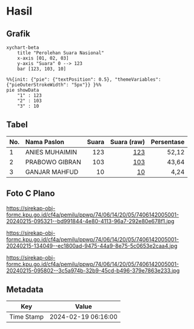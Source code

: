 # Hasil

## Grafik

```mermaid
xychart-beta
    title "Perolehan Suara Nasional"
    x-axis [01, 02, 03]
    y-axis "Suara" 0 --> 123
    bar [123, 103, 10]
```

```mermaid
%%{init: {"pie": {"textPosition": 0.5}, "themeVariables": {"pieOuterStrokeWidth": "5px"}} }%%
pie showData
    "1" : 123
    "2" : 103
    "3" : 10
```

## Tabel

| No. | Nama Paslon    | Suara | Suara (raw) | Persentase |
|:--- |:-------------- | -----:| -----------:| ----------:|
| 1   | ANIES MUHAIMIN | 123   | [123][p-1]  | 52,12      |
| 2   | PRABOWO GIBRAN | 103   | [103][p-2]  | 43,64      |
| 3   | GANJAR MAHFUD  | 10    | [10][p-3]   | 4,24       |


[p-1]: https://github.com/gigit-pemilu/pemilu-2024/blob/main/pilpres/hitung-suara/sub/74-sulawesi-tenggara/sub/06-bombana/sub/14-kabaena-barat/sub/2005-baliara-selatan/sub/001-tps/sub/paslon-1.txt
[p-2]: https://github.com/gigit-pemilu/pemilu-2024/blob/main/pilpres/hitung-suara/sub/74-sulawesi-tenggara/sub/06-bombana/sub/14-kabaena-barat/sub/2005-baliara-selatan/sub/001-tps/sub/paslon-2.txt
[p-3]: https://github.com/gigit-pemilu/pemilu-2024/blob/main/pilpres/hitung-suara/sub/74-sulawesi-tenggara/sub/06-bombana/sub/14-kabaena-barat/sub/2005-baliara-selatan/sub/001-tps/sub/paslon-3.txt

## Foto C Plano

https://sirekap-obj-formc.kpu.go.id/cf4a/pemilu/ppwp/74/06/14/20/05/7406142005001-20240215-095321--bd991844-4e80-4113-96a7-292e80e678f1.jpg

https://sirekap-obj-formc.kpu.go.id/cf4a/pemilu/ppwp/74/06/14/20/05/7406142005001-20240215-134049--ec1800ad-9475-44a9-8e75-5c0653e2caa4.jpg

https://sirekap-obj-formc.kpu.go.id/cf4a/pemilu/ppwp/74/06/14/20/05/7406142005001-20240215-095802--3c5a974b-32b9-45cd-b496-379e7863e233.jpg


## Metadata

| Key        | Value               |
| ---------- | ------------------- |
| Time Stamp | 2024-02-19 06:16:00 |




